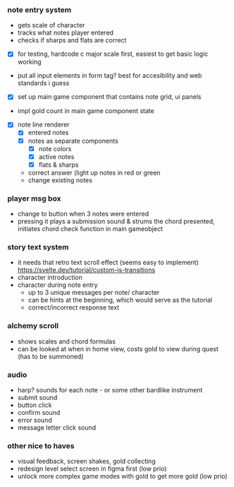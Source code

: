 ### note entry system

- gets scale of character
- tracks what notes player entered
- checks if sharps and flats are correct
- [x] for testing, hardcode c major scale first, easiest to get basic logic working
- put all input elements in form tag? best for accesibility and web standards i guess
- [x] set up main game component that contains note grid, ui panels
- impl gold count in main game component state
- [x] note line renderer
  - [x] entered notes
  - [x] notes as separate components
    - [x] note colors
    - [x] active notes
    - [x] flats & sharps
  - correct answer (light up notes in red or green
  - change existing notes

### player msg box

- change to button when 3 notes were entered
- pressing it plays a submission sound & strums the chord presented, initiates chord check function in main gameobject

### story text system

- it needs that retro text scroll effect (seems easy to implement) https://svelte.dev/tutorial/custom-js-transitions
- character introduction
- character during note entry
  - up to 3 unique messages per note/ character
  - can be hints at the beginning, which would serve as the tutorial
  - correct/incorrect response text

### alchemy scroll

- shows scales and chord formulas
- can be looked at when in home view, costs gold to view during quest (has to be summoned)

### audio

- harp? sounds for each note - or some other bardlike instrument
- submit sound
- button click
- confirm sound
- error sound
- message letter click sound

### other nice to haves

- visual feedback, screen shakes, gold collecting
- redesign level select screen in figma first (low prio)
- unlock more complex game modes with gold to get more gold (low prio)
